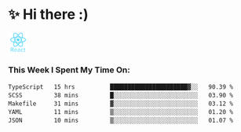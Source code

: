 <h1 align="left">✨ Hi there :)</h1>

  <a href="https://reactjs.org/" target="_blank" rel="noreferrer">   
    <img src="https://raw.githubusercontent.com/devicons/devicon/master/icons/react/react-original-wordmark.svg" alt="react" width="40"     
    height="40"/></a>
 
<h3 align="left">This Week I Spent My Time On:</h3>
<!--START_SECTION:waka-->

```txt
TypeScript   15 hrs          ██████████████████████▓░░   90.39 %
SCSS         38 mins         █░░░░░░░░░░░░░░░░░░░░░░░░   03.90 %
Makefile     31 mins         ▓░░░░░░░░░░░░░░░░░░░░░░░░   03.12 %
YAML         11 mins         ▒░░░░░░░░░░░░░░░░░░░░░░░░   01.20 %
JSON         10 mins         ▒░░░░░░░░░░░░░░░░░░░░░░░░   01.07 %
```

<!--END_SECTION:waka-->

